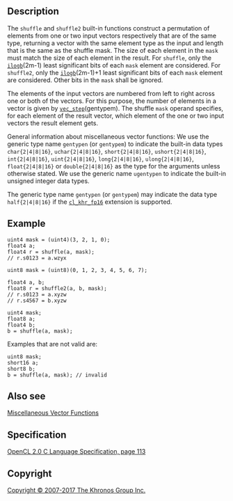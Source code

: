 
## Description

The `shuffle` and `shuffle2` built-in functions construct a permutation
of elements from one or two input vectors respectively that are of the
same type, returning a vector with the same element type as the input
and length that is the same as the shuffle mask. The size of each
element in the `mask` must match the size of each element in the result.
For `shuffle`, only the [`ilogb`](ilogb.html)(2m-1) least significant
bits of each `mask` element are considered. For `shuffle2`, only the
[`ilogb`](ilogb.html)(2m-1)+1 least significant bits of each `mask`
element are considered. Other bits in the `mask` shall be ignored.

The elements of the input vectors are numbered from left to right across
one or both of the vectors. For this purpose, the number of elements in
a vector is given by [`vec_step`](vec_step.html)(gentypem). The shuffle
`mask` operand specifies, for each element of the result vector, which
element of the one or two input vectors the result element gets.

General information about miscellaneous vector functions: We use the
generic type name `gentypen` (or `gentypem`) to indicate the built-in
data types `char{2|4|8|16}`, `uchar{2|4|8|16}`, `short{2|4|8|16}`,
`ushort{2|4|8|16}`, `int{2|4|8|16}`, `uint{2|4|8|16}`, `long{2|4|8|16}`,
`ulong{2|4|8|16}`, `float{2|4|8|16}` or `double{2|4|8|16}` as the type
for the arguments unless otherwise stated. We use the generic name
`ugentypen` to indicate the built-in unsigned integer data types.

The generic type name `gentypen` (or `gentypem`) may indicate the data
type `half{2|4|8|16}` if the [`cl_khr_fp16`](cl_khr_fp16.html) extension
is supported.

## Example

    uint4 mask = (uint4)(3, 2, 1, 0);
    float4 a;
    float4 r = shuffle(a, mask);
    // r.s0123 = a.wzyx

    uint8 mask = (uint8)(0, 1, 2, 3, 4, 5, 6, 7);

    float4 a, b;
    float8 r = shuffle2(a, b, mask);
    // r.s0123 = a.xyzw
    // r.s4567 = b.xyzw

    uint4 mask;
    float8 a;
    float4 b;
    b = shuffle(a, mask);

Examples that are not valid are:

    uint8 mask;
    short16 a;
    short8 b;
    b = shuffle(a, mask); // invalid

## Also see

[Miscellaneous Vector Functions](miscVectorFunctions.html)

## Specification

[OpenCL 2.0 C Language Specification, page
113](https://www.khronos.org/registry/cl/specs/opencl-2.0-openclc.pdf#page=113)

## Copyright

[Copyright © 2007-2017 The Khronos Group Inc.](copyright.html)
